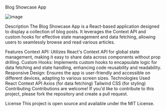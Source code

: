 Blog Showcase App

![image](https://github.com/user-attachments/assets/5d404ee4-6ca8-4476-99ac-a22091bae9a8)

Description
The Blog Showcase App is a React-based application designed to display a collection of blog posts. It leverages the Context API and custom hooks for effective state management and data fetching, allowing users to seamlessly browse and read various articles.

Features
Context API: Utilizes React's Context API for global state management, making it easy to share data across components without prop drilling.
Custom Hooks: Implements custom hooks to encapsulate logic for data fetching and state handling, enhancing code reusability and readability.
Responsive Design: Ensures the app is user-friendly and accessible on different devices, adapting to various screen sizes.
Technologies Used
React
Context API
Axios (for data fetching)
Tailwind CSS (for styling)
Contributing
Contributions are welcome! If you'd like to contribute to this project, please fork the repository and create a pull request.

License
This project is open source and available under the MIT License.
